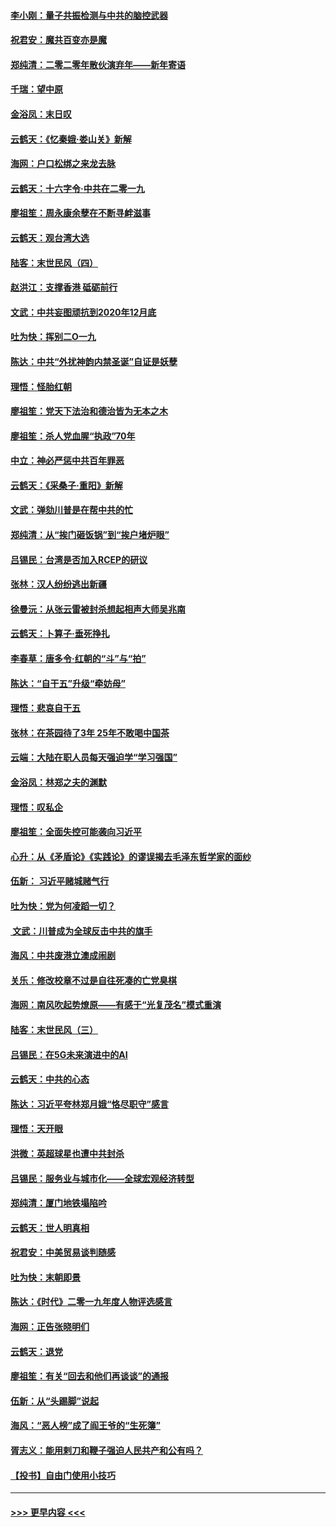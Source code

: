 #### [李小刚：量子共振检测与中共的脑控武器](../pages/nsc993/n11754518.md?t=12302322) 
#### [祝君安：魔共百变亦是魔](../pages/nsc993/n11754469.md?t=12302322) 
#### [郑纯清：二零二零年散伙演弃年——新年寄语](../pages/nsc993/n11754195.md?t=12302322) 
#### [千瑞：望中原](../pages/nsc993/n11754159.md?t=12302322) 
#### [金浴凤：末日叹](../pages/nsc993/n11752359.md?t=12302322) 
#### [云鹤天：《忆秦娥‧娄山关》新解](../pages/nsc993/n11752348.md?t=12302322) 
#### [海网：户口松绑之来龙去脉](../pages/nsc993/n11752328.md?t=12302322) 
#### [云鹤天：十六字令‧中共在二零一九](../pages/nsc993/n11752305.md?t=12302322) 
#### [廖祖笙：周永康余孽在不断寻衅滋事](../pages/nsc993/n11751013.md?t=12302322) 
#### [云鹤天：观台湾大选](../pages/nsc993/n11751007.md?t=12302322) 
#### [陆客：末世民风（四）](../pages/nsc993/n11749203.md?t=12302322) 
#### [赵洪江：支撑香港 砥砺前行](../pages/nsc993/n11748482.md?t=12302322) 
#### [文武：中共妄图顽抗到2020年12月底](../pages/nsc993/n11748446.md?t=12302322) 
#### [吐为快：挥别二O一九](../pages/nsc993/n11748411.md?t=12302322) 
#### [陈达：中共“外扰神韵内禁圣诞”自证是妖孽](../pages/nsc993/n11748226.md?t=12302322) 
#### [理悟：怪胎红朝](../pages/nsc993/n11748206.md?t=12302322) 
#### [廖祖笙：党天下法治和德治皆为无本之木](../pages/nsc993/n11748135.md?t=12302322) 
#### [廖祖笙：杀人党血腥“执政”70年](../pages/nsc993/n11745144.md?t=12302322) 
#### [中立：神必严惩中共百年罪恶](../pages/nsc993/n11744970.md?t=12302322) 
#### [云鹤天：《采桑子‧重阳》新解](../pages/nsc993/n11744948.md?t=12302322) 
#### [文武：弹劾川普是在帮中共的忙](../pages/nsc993/n11744758.md?t=12302322) 
#### [郑纯清：从“挨门砸饭锅”到“挨户堵炉眼”](../pages/nsc993/n11744745.md?t=12302322) 
#### [吕锡民：台湾是否加入RCEP的研议](../pages/nsc993/n11744701.md?t=12302322) 
#### [张林：汉人纷纷逃出新疆](../pages/nsc993/n11743530.md?t=12302322) 
#### [徐曼沅：从张云雷被封杀想起相声大师吴兆南](../pages/nsc993/n11741816.md?t=12302322) 
#### [云鹤天：卜算子‧垂死挣扎](../pages/nsc993/n11739956.md?t=12302322) 
#### [李春草：唐多令‧红朝的“斗”与“拍”](../pages/nsc993/n11739830.md?t=12302322) 
#### [陈达：“自干五”升级“牵妨母”](../pages/nsc993/n11739724.md?t=12302322) 
#### [理悟：悲哀自干五](../pages/nsc993/n11739547.md?t=12302322) 
#### [张林：在茶园待了3年 25年不敢喝中国茶](../pages/nsc993/n11739240.md?t=12302322) 
#### [云端：大陆在职人员每天强迫学“学习强国”](../pages/nsc993/n11738735.md?t=12302322) 
#### [金浴凤：林郑之夫的渊默](../pages/nsc993/n11737735.md?t=12302322) 
#### [理悟：叹私企](../pages/nsc993/n11737715.md?t=12302322) 
#### [廖祖笙：全面失控可能袭向习近平](../pages/nsc993/n11737704.md?t=12302322) 
#### [心升：从《矛盾论》《实践论》的谬误揭去毛泽东哲学家的面纱](../pages/nsc993/n11736962.md?t=12302322) 
#### [伍新： 习近平赌城赌气行](../pages/nsc993/n11736929.md?t=12302322) 
#### [吐为快：党为何凌蹈一切？](../pages/nsc993/n11736915.md?t=12302322) 
#### [ 文武：川普成为全球反击中共的旗手](../pages/nsc993/n11736882.md?t=12302322) 
#### [海风：中共废港立澳成闹剧](../pages/nsc993/n11735857.md?t=12302322) 
#### [关乐：修改校章不过是自往死凑的亡党臭棋](../pages/nsc993/n11735097.md?t=12302322) 
#### [海网：南风吹起势燎原——有感于“光复茂名”模式重演](../pages/nsc993/n11732308.md?t=12302322) 
#### [陆客：末世民风（三）](../pages/nsc993/n11732211.md?t=12302322) 
#### [吕锡民：在5G未来演进中的AI](../pages/nsc993/n11730010.md?t=12302322) 
#### [云鹤天：中共的心态](../pages/nsc993/n11729906.md?t=12302322) 
#### [陈达：习近平夸林郑月娥“恪尽职守”感言](../pages/nsc993/n11729881.md?t=12302322) 
#### [理悟：天开眼](../pages/nsc993/n11729699.md?t=12302322) 
#### [洪微：英超球星也遭中共封杀](../pages/nsc993/n11727243.md?t=12302322) 
#### [吕锡民：服务业与城市化——全球宏观经济转型](../pages/nsc993/n11725845.md?t=12302322) 
#### [郑纯清：厦门地铁塌陷吟](../pages/nsc993/n11725813.md?t=12302322) 
#### [云鹤天：世人明真相](../pages/nsc993/n11725621.md?t=12302322) 
#### [祝君安：中美贸易谈判随感](../pages/nsc993/n11725609.md?t=12302322) 
#### [吐为快：末朝即景](../pages/nsc993/n11723365.md?t=12302322) 
#### [陈达：《时代》二零一九年度人物评选感言](../pages/nsc993/n11723337.md?t=12302322) 
#### [海网：正告张晓明们](../pages/nsc993/n11723228.md?t=12302322) 
#### [云鹤天：退党](../pages/nsc993/n11723056.md?t=12302322) 
#### [廖祖笙：有关“回去和他们再谈谈”的通报](../pages/nsc993/n11722442.md?t=12302322) 
#### [伍新：从“头踢脚”说起](../pages/nsc993/n11722429.md?t=12302322) 
#### [海风：“恶人榜”成了阎王爷的“生死簿”](../pages/nsc993/n11722272.md?t=12302322) 
#### [胥志义：能用剌刀和鞭子强迫人民共产和公有吗？](../pages/nsc993/n11720569.md?t=12302322) 
#### [【投书】自由门使用小技巧](../pages/nsc993/n11720180.md?t=12302322) 

----
#### [ >>> 更早内容 <<< ](../indexes/nsc993-earlier.md)
